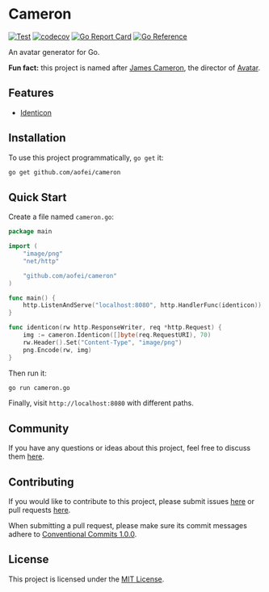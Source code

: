 # Cameron

[![Test](https://github.com/aofei/cameron/actions/workflows/test.yaml/badge.svg)](https://github.com/aofei/cameron/actions/workflows/test.yaml)
[![codecov](https://codecov.io/gh/aofei/cameron/branch/master/graph/badge.svg)](https://codecov.io/gh/aofei/cameron)
[![Go Report Card](https://goreportcard.com/badge/github.com/aofei/cameron)](https://goreportcard.com/report/github.com/aofei/cameron)
[![Go Reference](https://pkg.go.dev/badge/github.com/aofei/cameron.svg)](https://pkg.go.dev/github.com/aofei/cameron)

An avatar generator for Go.

**Fun fact:** this project is named after [James Cameron](https://en.wikipedia.org/wiki/James_Cameron), the director of
[Avatar](https://en.wikipedia.org/wiki/Avatar_(2009_film)).

## Features

- [Identicon](https://en.wikipedia.org/wiki/Identicon)

## Installation

To use this project programmatically, `go get` it:

```bash
go get github.com/aofei/cameron
```

## Quick Start

Create a file named `cameron.go`:

```go
package main

import (
	"image/png"
	"net/http"

	"github.com/aofei/cameron"
)

func main() {
	http.ListenAndServe("localhost:8080", http.HandlerFunc(identicon))
}

func identicon(rw http.ResponseWriter, req *http.Request) {
	img := cameron.Identicon([]byte(req.RequestURI), 70)
	rw.Header().Set("Content-Type", "image/png")
	png.Encode(rw, img)
}
```

Then run it:

```bash
go run cameron.go
```

Finally, visit `http://localhost:8080` with different paths.

## Community

If you have any questions or ideas about this project, feel free to discuss them
[here](https://github.com/aofei/cameron/discussions).

## Contributing

If you would like to contribute to this project, please submit issues [here](https://github.com/aofei/cameron/issues)
or pull requests [here](https://github.com/aofei/cameron/pulls).

When submitting a pull request, please make sure its commit messages adhere to
[Conventional Commits 1.0.0](https://www.conventionalcommits.org/en/v1.0.0/).

## License

This project is licensed under the [MIT License](LICENSE).
